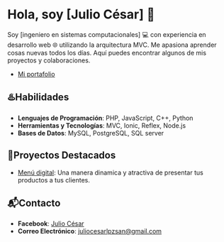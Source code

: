 # Hola, soy [Julio César] 👋

Soy [ingeniero en sistemas computacionales] 💻 con experiencia en desarrollo web 🌐 utilizando la arquitectura MVC. Me apasiona aprender cosas nuevas todos los días. Aquí puedes encontrar algunos de mis proyectos y colaboraciones.

- [Mi portafolio](https://juliocesar-web.vercel.app/)

## ♨️Habilidades

- **Lenguajes de Programación**: PHP, JavaScript, C++, Python
- **Herramientas y Tecnologías**: MVC, Ionic, Reflex, Node.js
- **Bases de Datos**: MySQL, PostgreSQL, SQL server

## 🌟Proyectos Destacados

- [Menú digital](https://green-bull.vercel.app/): Una manera dinamica y atractiva de presentar tus productos a tus clientes. 

## 📬Contacto

- **Facebook**: [Julio César](https://www.facebook.com/profile.php?id=100068432691199)
- **Correo Electrónico**: [juliocesarlpzsan@gmail.com](mailto:juliocesarlpzsan@gmail.com)

